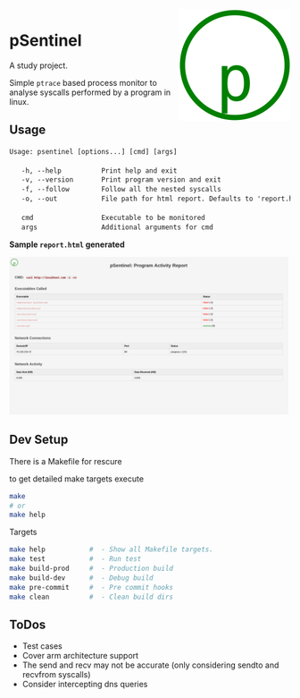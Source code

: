 <img src="./misc/logo.svg" align=right>


# pSentinel

A study project.

Simple `ptrace` based process monitor to analyse syscalls performed by a program in linux.

## Usage
```txt
Usage: psentinel [options...] [cmd] [args]

   -h, --help          Print help and exit
   -v, --version       Print program version and exit
   -f, --follow        Follow all the nested syscalls
   -o, --out           File path for html report. Defaults to 'report.html'

   cmd                 Executable to be monitored
   args                Additional arguments for cmd

```

**Sample `report.html` generated**

<img src="./misc/report-page.png" width="500px">

## Dev Setup

There is a Makefile for rescure

to get detailed make targets execute
```sh
make
# or
make help
```

Targets
```sh
make help           #  - Show all Makefile targets.
make test           #  - Run test
make build-prod     #  - Production build
make build-dev      #  - Debug build
make pre-commit     #  - Pre commit hooks
make clean          #  - Clean build dirs
```


## ToDos
- Test cases
- Cover arm architecture support
- The send and recv may not be accurate (only considering sendto and recvfrom syscalls)
- Consider intercepting dns queries
